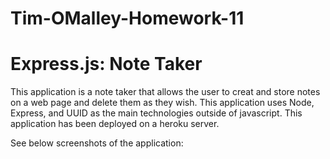 # Tim-OMalley-Homework-11

# Express.js: Note Taker

This application is a note taker that allows the user to creat and store notes on a web page and delete them as they wish.
This application uses Node, Express, and UUID as the main technologies outside of javascript.
This application has been deployed on a heroku server.

See below screenshots of the application:
